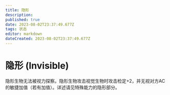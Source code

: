 ```yaml
---
title: 隐形
description: 
published: true
date: 2023-08-02T23:37:49.677Z
tags: 状态
editor: markdown
dateCreated: 2023-08-02T23:37:49.677Z
---
```


# 隐形 (Invisible)
隐形生物无法被视力探察。隐形生物攻击视觉生物时攻击检定+2，并无视对方AC的敏捷加值（若有加值）。详述请见特殊能力的隐形部分。